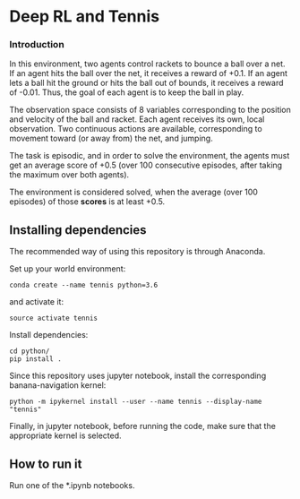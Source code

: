 # Deep RL and Tennis

### Introduction

In this environment, two agents control rackets to bounce a ball over a net. If an agent hits the ball over the net, it receives a reward of +0.1.  If an agent lets a ball hit the ground or hits the ball out of bounds, it receives a reward of -0.01.  Thus, the goal of each agent is to keep the ball in play.

The observation space consists of 8 variables corresponding to the position and velocity of the ball and racket. Each agent receives its own, local observation.  Two continuous actions are available, corresponding to movement toward (or away from) the net, and jumping. 

The task is episodic, and in order to solve the environment, the agents must get an average score of +0.5 (over 100 consecutive episodes, after taking the maximum over both agents). 

The environment is considered solved, when the average (over 100 episodes) of those **scores** is at least +0.5.

## Installing dependencies

The recommended way of using this repository is through Anaconda.

Set up your world environment:
```
conda create --name tennis python=3.6
```

and activate it:

```
source activate tennis
```
Install dependencies:

```
cd python/
pip install .
```

Since this repository uses jupyter notebook, install the corresponding banana-navigation kernel:

```
python -m ipykernel install --user --name tennis --display-name "tennis"
```
Finally, in jupyter notebook, before running the code, make sure that the appropriate kernel is selected.

## How to run it

Run one of the *.ipynb notebooks.

